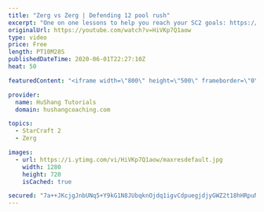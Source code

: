 ```yaml
---
title: "Zerg vs Zerg | Defending 12 pool rush"
excerpt: "One on one lessons to help you reach your SC2 goals: https://www.hushangcoaching.com ------------------------------------------------------------------------------------------------------- In this guide we take a look at how to defend one of the most infamous \"zerg rushes\" in sc2: the 12 pool. This rush"
originalUrl: https://youtube.com/watch?v=HiVKp7Q1aow
type: video
price: Free
length: PT10M28S
publishedDateTime: 2020-06-01T22:27:10Z
heat: 50

featuredContent: "<iframe width=\"800\" height=\"500\" frameborder=\"0\" src=\"https://www.youtube.com/embed/HiVKp7Q1aow\" allow=\"accelerometer; autoplay; encrypted-media; gyroscope; picture-in-picture\" allowfullscreen></iframe>"

provider:
  name: HuShang Tutorials
  domain: hushangcoaching.com

topics:
  - StarCraft 2
  - Zerg

images:
  - url: https://i.ytimg.com/vi/HiVKp7Q1aow/maxresdefault.jpg
    width: 1280
    height: 720
    isCached: true

secured: "7a++JKcjgJnbUNq5+Y9kG1N8JUbqknOjdq1igvCdpuegjdjyGWZ2t18hHRpuNWslY7Z3e+qIADifQL1F8Ry92qE7GrC3TpHKS+CZq60Gn47+hXEaoTUAOYwiYo3TFPDMeArNHwdNTYCBd4qRjlPYWT4MpSDXJWiWy/Jn0koHoF1P1JpG3cYCsHgWowOsJZuqbZK9RLQNnsyew+GulnoyiTcz4APm1j3ebXu3svDwGNeWtl58ZMakxptCcdxNLdK0i0a1tHyt8qS2C5A8wMhLDmUCPkejU7EqTFESfFEDcjmRNDNN8n0AV6HqgPZsYsUMpasBSeC/8yTtHwW2c1+wh/tM7yXna9sR/sidqm0j0aiCDjj2BrfkOt1Cf9Z8w3LaP4v1oZ+BS+uRHx2JP2sR/GbM2FnD0R4x2GAlq7K39EA=;XZQosOPn5l2KxDq1z7bXsw=="
---
```


